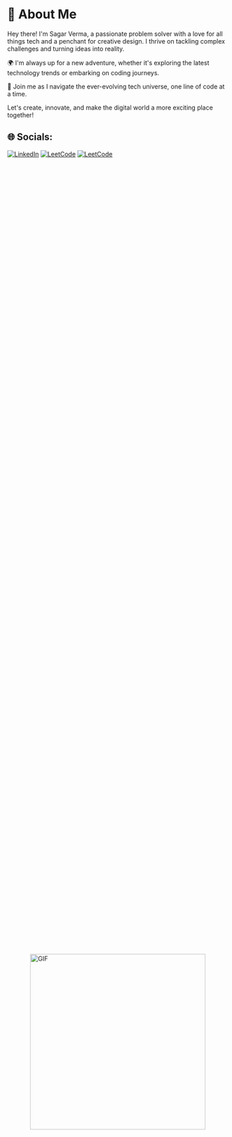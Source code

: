# 👋 About Me

Hey there! I'm Sagar Verma, a passionate problem solver with a love for all things tech and a penchant for creative design. I thrive on tackling complex challenges and turning ideas into reality.

🌍 I'm always up for a new adventure, whether it's exploring the latest technology trends or embarking on coding journeys.

🚀 Join me as I navigate the ever-evolving tech universe, one line of code at a time.

Let's create, innovate, and make the digital world a more exciting place together!







## 🌐 Socials:
[![LinkedIn](https://img.shields.io/badge/LinkedIn-%230077B5.svg?logo=linkedin&logoColor=white)](https://linkedin.com/in/sagarverma2602)
[![LeetCode](https://img.shields.io/badge/LeetCode-%23FFA116.svg?logo=leetcode&logoColor=white)](https://leetcode.com/sagarv19171)
[![LeetCode](https://img.shields.io/badge/Gmail-%23eb5c1e.svg?logo=gmail&logoColor=white)](mail.to:sagarv19171@gmail.com)

<div style="display: flex; justify-content: center; align-items: center; height: 100vh;">
  <img src="https://user-images.githubusercontent.com/74038190/225813708-98b745f2-7d22-48cf-9150-083f1b00d6c9.gif" alt="GIF" height="400">
</div>

<!-- In your GitHub profile README -->

<!-- In your GitHub profile README -->

# Tech Stack

**Languages**
![C](https://img.shields.io/badge/c-%2300599C.svg?style=for-the-badge&logo=c&logoColor=white&color=blue)
![C++](https://img.shields.io/badge/c++-%2300599C.svg?style=for-the-badge&logo=c%2B%2B&logoColor=white&color=red)
![JavaScript](https://img.shields.io/badge/javascript-%23323330.svg?style=for-the-badge&logo=javascript&logoColor=%23F7DF1E&color=yellow)
![Java](https://img.shields.io/badge/java-%23ED8B00.svg?style=for-the-badge&logo=java&logoColor=white&color=orange)
![Dart](https://img.shields.io/badge/dart-%230175C2.svg?style=for-the-badge&logo=dart&logoColor=white&color=blue)
![HTML5](https://img.shields.io/badge/html5-%23E34F26.svg?style=for-the-badge&logo=html5&logoColor=white&color=orange)
![CSS3](https://img.shields.io/badge/css3-%231572B6.svg?style=for-the-badge&logo=css3&logoColor=white&color=blue)
![Go](https://img.shields.io/badge/go-%2300ADD8.svg?style=for-the-badge&logo=go&logoColor=white&color=green)
![PHP](https://img.shields.io/badge/php-%23777BB4.svg?style=for-the-badge&logo=php&logoColor=white&color=purple)
![Python](https://img.shields.io/badge/python-3670A0?style=for-the-badge&logo=python&logoColor=ffdd54&color=blue)

**Frontend**
![React](https://img.shields.io/badge/react-%2320232a.svg?style=for-the-badge&logo=react&logoColor=%2361DAFB&color=blue)
![Flutter](https://img.shields.io/badge/Flutter-%2302569B.svg?style=for-the-badge&logo=Flutter&logoColor=white&color=green)
![HTML5](https://img.shields.io/badge/html5-%23E34F26.svg?style=for-the-badge&logo=html5&logoColor=white&color=orange)
![CSS3](https://img.shields.io/badge/css3-%231572B6.svg?style=for-the-badge&logo=css3&logoColor=white&color=blue)

**Backend**
![NodeJS](https://img.shields.io/badge/node.js-6DA55F?style=for-the-badge&logo=node.js&logoColor=white&color=green)
![Express.js](https://img.shields.io/badge/Express.js-%23404d59.svg?style=for-the-badge&logo=express&logoColor=white&color=green)
![Django](https://img.shields.io/badge/django-%23092E20.svg?style=for-the-badge&logo=django&logoColor=white&color=green)
![Flask](https://img.shields.io/badge/flask-%23000.svg?style=for-the-badge&logo=flask&logoColor=white&color=green)

**Databases**
![MongoDB](https://img.shields.io/badge/MongoDB-%234ea94b.svg?style=for-the-badge&logo=mongodb&logoColor=white&color=green)
![MySQL](https://img.shields.io/badge/mysql-%2300f.svg?style=for-the-badge&logo=mysql&logoColor=white&color=blue)
![SQLite](https://img.shields.io/badge/sqlite-%2307405e.svg?style=for-the-badge&logo=sqlite&logoColor=white&color=blue)

**Tools**
![Git](https://img.shields.io/badge/Git-%23F05032.svg?style=for-the-badge&logo=git&logoColor=white&color=red)
![Postman](https://img.shields.io/badge/Postman-FF6C37?style=for-the-badge&logo=postman&logoColor=white&color=red)
![VS Code](https://img.shields.io/badge/VS%20Code-%23007ACC.svg?style=for-the-badge&logo=visual-studio-code&logoColor=white&color=blue)
![Docker](https://img.shields.io/badge/docker-%230db7ed.svg?style=for-the-badge&logo=docker&logoColor=white&color=blue)
![IntelliJ IDEA](https://img.shields.io/badge/IntelliJ%20IDEA-%23000000.svg?style=for-the-badge&logo=intellij-idea&logoColor=white&color=red)
![Eclipse](https://img.shields.io/badge/Eclipse-2C2255?style=for-the-badge&logo=eclipse&logoColor=white&color=purple)

**Design & Multimedia**
![Figma](https://img.shields.io/badge/figma-%23F24E1E.svg?style=for-the-badge&logo=figma&logoColor=white&color=red)
![Adobe After Effects](https://img.shields.io/badge/Adobe%20After%20Effects-9999FF.svg?style=for-the-badge&logo=Adobe%20After%20Effects&logoColor=white&color=blue)
![Adobe Illustrator](https://img.shields.io/badge/adobeillustrator-%23FF9A00.svg?style=for-the-badge&logo=adobeillustrator&logoColor=white&color=orange)
![Adobe Photoshop](https://img.shields.io/badge/adobephotoshop-%2331A8FF.svg?style=for-the-badge&logo=adobephotoshop&logoColor=white&color=blue)
![Adobe Premiere Pro](https://img.shields.io/badge/Adobe%20Premiere%20Pro-9999FF.svg?style=for-the-badge&logo=Adobe%20Premiere%20Pro&logoColor=white&color=blue)
![Adobe XD](https://img.shields.io/badge/Adobe%20XD-470137?style=for-the-badge&logo=Adobe%20XD&logoColor=#FF61F6&color=red)
![Canva](https://img.shields.io/badge/Canva-%2300C4CC.svg?style=for-the-badge&logo=Canva&logoColor=white&color=orange)


# 📊 GitHub Stats:
![](https://github-readme-stats.vercel.app/api?username=sagarverma2602&theme=cobalt&hide_border=true&include_all_commits=true&count_private=false)
<br/>
![](https://github-readme-streak-stats.herokuapp.com/?user=sagarverma2602&theme=cobalt&hide_border=false)<br/>
![](https://github-readme-stats.vercel.app/api/top-langs/?username=sagarverma2602&theme=cobalt&hide_border=true&include_all_commits=true&count_private=true)

### ✍️ Random Dev Quote
![](https://quotes-github-readme.vercel.app/api?type=vertical&theme=dark)



<div> 
 
  ![Snake animation](https://github.com/eagrundy/eagrundy/blob/output/github-contribution-grid-snake.svg)
  
 
</div>



<!-- Proudly created with GPRM ( https://gprm.itsvg.in ) -->

